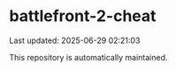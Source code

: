 # battlefront-2-cheat

Last updated: 2025-06-29 02:21:03

This repository is automatically maintained.
